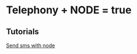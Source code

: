 # Telephony + NODE = true

## Tutorials
[Send sms with node](https://46elks.com/tutorials/send-sms-with-node)
